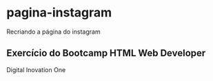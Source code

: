 # pagina-instagram
Recriando a página do instagram 
## Exercício do Bootcamp HTML Web Developer
Digital Inovation One
